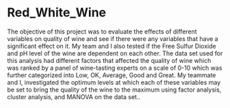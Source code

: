 # Red_White_Wine
The objective of this project was to evaluate the effects of different variables on quality of wine and see if there were any variables that have a significant effect on it. My team and I also tested if the Free Sulfur Dioxide and pH level of the wine  are dependent on each other.  The data set used for this analysis had different factors that affected the quality of wine which was ranked by a panel of wine-tasting experts on a scale of 0-10 which was further categorized into Low, OK, Average, Good and Great. My teammate and I, investigated the optimum levels at which each of these variables may be set to bring the quality of the wine to the maximum using factor analysis, cluster analysis, and MANOVA on the data set..

